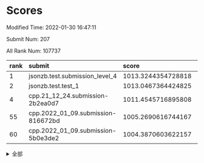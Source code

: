 # Scores

Modified Time: 2022-01-30 16:47:11

Submit Num: 207

All Rank Num: 107737

| rank |               submit               |       score        |       sigma        | pk_num |
| :--- | :--------------------------------- | :----------------- | :----------------- | :----- |
| 1    | jsonzb.test.submission_level_4     | 1013.3244354728818 | 0.8047549691796144 | 2079   |
| 2    | jsonzb.test.test_1                 | 1013.0467364424825 | 0.7703086770582731 | 2080   |
| 4    | cpp.21_12_24.submission-2b2ea0d7   | 1011.4545716895808 | 0.8000312021691327 | 2083   |
| 55   | cpp.2022_01_09.submission-816672bd | 1005.2690616744167 | 0.7185880537558779 | 2081   |
| 60   | cpp.2022_01_09.submission-5b0e3de2 | 1004.3870603622157 | 0.7203491455946174 | 2079   |


<details>
<summary>全部</summary>

| rank |                 submit                 |       score        |       sigma        | pk_num |
| :--- | :------------------------------------- | :----------------- | :----------------- | :----- |
| 1    | jsonzb.test.submission_level_4         | 1013.3244354728818 | 0.8047549691796144 | 2079   |
| 2    | jsonzb.test.test_1                     | 1013.0467364424825 | 0.7703086770582731 | 2080   |
| 3    | gobigger.level_3.submission_level_3_16 | 1011.9361334305356 | 0.7739399310994658 | 2083   |
| 4    | cpp.21_12_24.submission-2b2ea0d7       | 1011.4545716895808 | 0.8000312021691327 | 2083   |
| 5    | gobigger.level_3.submission_level_3_3  | 1011.3151139506725 | 0.7756133071890253 | 2089   |
| 6    | gobigger.level_3.submission_level_3_30 | 1011.1329980796037 | 0.7678635180225546 | 2084   |
| 7    | gobigger.level_3.submission_level_3_14 | 1010.8963608035543 | 0.7763258924570058 | 2080   |
| 8    | gobigger.level_3.submission_level_3_0  | 1010.8951226098229 | 0.767908322677264  | 2085   |
| 9    | gobigger.level_3.submission_level_3_28 | 1010.813471668684  | 0.7747111562567355 | 2082   |
| 10   | gobigger.level_3.submission_level_3_6  | 1010.5259345465255 | 0.7602822510169378 | 2084   |
| 11   | gobigger.level_3.submission_level_3_22 | 1010.5015797462402 | 0.7660231551602685 | 2081   |
| 12   | gobigger.level_3.submission_level_3_35 | 1010.4944483453091 | 0.7681390093399485 | 2084   |
| 13   | gobigger.level_3.submission_level_3_5  | 1010.4846517786139 | 0.7657034959412641 | 2082   |
| 14   | gobigger.level_3.submission_level_3_26 | 1010.455686940025  | 0.7572897553674051 | 2082   |
| 15   | gobigger.level_3.submission_level_3_4  | 1010.4473377838235 | 0.7623744612469353 | 2081   |
| 16   | gobigger.level_3.submission_level_3_45 | 1010.3649440200944 | 0.7630839328081136 | 2087   |
| 17   | gobigger.level_3.submission_level_3_11 | 1010.2956765400581 | 0.7640498105715974 | 2081   |
| 18   | gobigger.level_3.submission_level_3_10 | 1010.2900162257263 | 0.7627805368459154 | 2078   |
| 19   | gobigger.level_3.submission_level_3_47 | 1010.2278421767808 | 0.7528095811997016 | 2080   |
| 20   | gobigger.level_3.submission_level_3_24 | 1010.1452817633394 | 0.7756935055903891 | 2078   |
| 21   | gobigger.level_3.submission_level_3_15 | 1010.1429347664256 | 0.7505969364518199 | 2084   |
| 22   | gobigger.level_3.submission_level_3_48 | 1010.1351839615409 | 0.7415450895237857 | 2083   |
| 23   | gobigger.level_3.submission_level_3_21 | 1010.1323543207338 | 0.7813677912164276 | 2083   |
| 24   | gobigger.level_3.submission_level_3_8  | 1010.1043706210195 | 0.7650432068491876 | 2085   |
| 25   | gobigger.level_3.submission_level_3_12 | 1010.0129202008945 | 0.7406641855591001 | 2079   |
| 26   | gobigger.level_3.submission_level_3_20 | 1010.0081145207517 | 0.7727685959607671 | 2082   |
| 27   | gobigger.level_3.submission_level_3_33 | 1009.8694325591068 | 0.7540624181577156 | 2084   |
| 28   | gobigger.level_3.submission_level_3_29 | 1009.8611815311375 | 0.7709367065985153 | 2083   |
| 29   | gobigger.level_3.submission_level_3_41 | 1009.8505283015883 | 0.765307294501422  | 2079   |
| 30   | gobigger.level_3.submission_level_3_7  | 1009.8010695266438 | 0.7744738444385656 | 2084   |
| 31   | gobigger.level_3.submission_level_3_34 | 1009.8002594111955 | 0.7644629354250174 | 2081   |
| 32   | gobigger.level_3.submission_level_3_46 | 1009.7190046908631 | 0.7683510122542933 | 2079   |
| 33   | gobigger.level_3.submission_level_3_39 | 1009.6922661072473 | 0.7762483232010166 | 2082   |
| 34   | gobigger.level_3.submission_level_3_9  | 1009.6066172053039 | 0.7731301181429463 | 2078   |
| 35   | gobigger.level_3.submission_level_3_17 | 1009.5858708843969 | 0.7676003141519446 | 2080   |
| 36   | gobigger.level_3.submission_level_3_31 | 1009.4597972404697 | 0.7604283127198582 | 2078   |
| 37   | gobigger.level_3.submission_level_3_2  | 1009.4482328262073 | 0.7536776785316834 | 2084   |
| 38   | gobigger.level_3.submission_level_3_1  | 1009.4474603254603 | 0.7438746700207135 | 2079   |
| 39   | gobigger.level_3.submission_level_3_32 | 1009.3086019248186 | 0.7579067790093851 | 2082   |
| 40   | gobigger.level_3.submission_level_3_36 | 1009.2796447214047 | 0.7450195742598582 | 2079   |
| 41   | gobigger.level_3.submission_level_3_43 | 1009.2550494874828 | 0.7479050284156794 | 2082   |
| 42   | gobigger.level_3.submission_level_3_19 | 1009.2524422593859 | 0.7516313307771226 | 2078   |
| 43   | gobigger.level_3.submission_level_3_44 | 1009.2524329489946 | 0.7483338473887943 | 2081   |
| 44   | gobigger.level_3.submission_level_3_25 | 1009.2410974909918 | 0.7418872483000577 | 2088   |
| 45   | gobigger.level_3.submission_level_3_23 | 1009.2366903717659 | 0.7368819015198554 | 2081   |
| 46   | gobigger.level_3.submission_level_3_27 | 1008.998589806701  | 0.733476557499384  | 2079   |
| 47   | gobigger.level_3.submission_level_3_13 | 1008.9825811517024 | 0.7500367590582094 | 2076   |
| 48   | gobigger.level_3.submission_level_3_40 | 1008.8591515524024 | 0.733496876125626  | 2082   |
| 49   | gobigger.level_3.submission_level_3_49 | 1008.8516567737149 | 0.7480826151595211 | 2082   |
| 50   | gobigger.level_3.submission_level_3_38 | 1008.6269852764548 | 0.7390821409039252 | 2080   |
| 51   | gobigger.level_3.submission_level_3_18 | 1008.5548701855756 | 0.7537162042326676 | 2077   |
| 52   | gobigger.level_3.submission_level_3_42 | 1008.4290780386609 | 0.7356601904358082 | 2082   |
| 53   | gobigger.level_3.submission_level_3_37 | 1008.1698679380398 | 0.7623783466716418 | 2084   |
| 54   | gobigger.level_1.submission_level_1_19 | 1005.7672890040353 | 0.7373482425064083 | 2084   |
| 55   | cpp.2022_01_09.submission-816672bd     | 1005.2690616744167 | 0.7185880537558779 | 2081   |
| 56   | gobigger.level_1.submission_level_1_34 | 1004.9099856782353 | 0.7257869114855597 | 2082   |
| 57   | gobigger.level_1.submission_level_1_21 | 1004.6885544541767 | 0.7217731657158554 | 2080   |
| 58   | gobigger.level_1.submission_level_1_20 | 1004.5795407772741 | 0.7199235841605652 | 2082   |
| 59   | gobigger.level_1.submission_level_1_15 | 1004.4470200356451 | 0.720122791569596  | 2082   |
| 60   | cpp.2022_01_09.submission-5b0e3de2     | 1004.3870603622157 | 0.7203491455946174 | 2079   |
| 61   | gobigger.level_1.submission_level_1_27 | 1004.3812878086534 | 0.731192843685508  | 2082   |
| 62   | gobigger.level_1.submission_level_1_33 | 1004.2302631398268 | 0.7255143896268476 | 2079   |
| 63   | gobigger.level_1.submission_level_1_44 | 1004.1249076180653 | 0.7282764696397591 | 2083   |
| 64   | gobigger.level_1.submission_level_1_29 | 1004.0919594092856 | 0.7075691992310968 | 2077   |
| 65   | gobigger.level_1.submission_level_1_38 | 1003.8630003702119 | 0.7219527409198642 | 2075   |
| 66   | gobigger.level_1.submission_level_1_23 | 1003.8286996249545 | 0.7338730442782402 | 2081   |
| 67   | gobigger.level_1.submission_level_1_24 | 1003.7723141657871 | 0.7135399524430599 | 2078   |
| 68   | gobigger.level_1.submission_level_1_42 | 1003.6933934987775 | 0.7317963766227075 | 2078   |
| 69   | gobigger.level_1.submission_level_1_49 | 1003.6022902205523 | 0.7275854644915392 | 2081   |
| 70   | gobigger.level_1.submission_level_1_30 | 1003.5180656703199 | 0.715040507966718  | 2084   |
| 71   | gobigger.level_1.submission_level_1_37 | 1003.4538288628868 | 0.7052905931849265 | 2085   |
| 72   | gobigger.level_1.submission_level_1_1  | 1003.4043907779615 | 0.7051848060831568 | 2081   |
| 73   | gobigger.level_1.submission_level_1_45 | 1003.379281583392  | 0.7150140167373346 | 2081   |
| 74   | gobigger.level_1.submission_level_1_40 | 1003.324033305718  | 0.7189001139988814 | 2082   |
| 75   | gobigger.level_1.submission_level_1_5  | 1003.3021731673434 | 0.7146029620638192 | 2084   |
| 76   | gobigger.level_1.submission_level_1_17 | 1003.1148893846054 | 0.7209407350095399 | 2083   |
| 77   | gobigger.level_1.submission_level_1_35 | 1003.0804984402246 | 0.7114914047692767 | 2080   |
| 78   | gobigger.level_1.submission_level_1_2  | 1003.004595207225  | 0.7090213483587222 | 2084   |
| 79   | gobigger.level_1.submission_level_1_4  | 1002.986668030974  | 0.7012739111881723 | 2083   |
| 80   | gobigger.level_1.submission_level_1_26 | 1002.9632291048422 | 0.7168098586858144 | 2083   |
| 81   | gobigger.level_1.submission_level_1_48 | 1002.871110580504  | 0.7110391155133445 | 2083   |
| 82   | gobigger.level_1.submission_level_1_11 | 1002.845622627519  | 0.715397372028769  | 2078   |
| 83   | gobigger.level_1.submission_level_1_12 | 1002.8013564622304 | 0.717630104138915  | 2078   |
| 84   | gobigger.level_1.submission_level_1_25 | 1002.7965245482233 | 0.7142970024023638 | 2087   |
| 85   | gobigger.level_1.submission_level_1_41 | 1002.7866333351088 | 0.7200829387798127 | 2081   |
| 86   | gobigger.level_1.submission_level_1_22 | 1002.7302065632373 | 0.7173356400434778 | 2087   |
| 87   | gobigger.level_1.submission_level_1_28 | 1002.7073826467011 | 0.7288906250895204 | 2081   |
| 88   | gobigger.level_1.submission_level_1_8  | 1002.6891106575948 | 0.7124932467047461 | 2084   |
| 89   | gobigger.level_1.submission_level_1_9  | 1002.6849997848279 | 0.7056488589140251 | 2083   |
| 90   | gobigger.level_1.submission_level_1_36 | 1002.6677393590161 | 0.7156584177084011 | 2087   |
| 91   | gobigger.level_1.submission_level_1_6  | 1002.6670547249748 | 0.7140111045921052 | 2079   |
| 92   | gobigger.level_1.submission_level_1_13 | 1002.6602096591516 | 0.7186064447682857 | 2082   |
| 93   | gobigger.level_1.submission_level_1_0  | 1002.631607731067  | 0.7163497137243027 | 2085   |
| 94   | gobigger.level_1.submission_level_1_16 | 1002.5829870485977 | 0.7279225083614475 | 2085   |
| 95   | gobigger.level_1.submission_level_1_14 | 1002.5781244141474 | 0.7161328837414955 | 2081   |
| 96   | gobigger.level_1.submission_level_1_18 | 1002.5227973184333 | 0.7157274222797869 | 2080   |
| 97   | gobigger.level_1.submission_level_1_31 | 1002.4655153020647 | 0.7067293625550152 | 2080   |
| 98   | gobigger.level_1.submission_level_1_47 | 1002.4523481035272 | 0.7060293187259384 | 2083   |
| 99   | gobigger.level_1.submission_level_1_39 | 1002.4329754154336 | 0.7135807989856123 | 2086   |
| 100  | gobigger.level_1.submission_level_1_43 | 1002.4093185370648 | 0.7077932833485981 | 2081   |
| 101  | gobigger.level_1.submission_level_1_7  | 1002.1115586985578 | 0.7249252270196619 | 2080   |
| 102  | gobigger.level_1.submission_level_1_10 | 1002.0830074046279 | 0.7259624070691457 | 2076   |
| 103  | gobigger.level_1.submission_level_1_32 | 1001.9367216779317 | 0.7067653920569602 | 2081   |
| 104  | gobigger.level_1.submission_level_1_46 | 1001.5572105535117 | 0.7098944490312107 | 2079   |
| 105  | gobigger.level_1.submission_level_1_3  | 1001.4124231263903 | 0.7182778019370062 | 2081   |
| 106  | gobigger.random.submission_random_48   | 997.2323452757001  | 0.6996871931122726 | 2083   |
| 107  | gobigger.random.submission_random_12   | 997.0094566970357  | 0.69079676349036   | 2080   |
| 108  | gobigger.random.submission_random_47   | 996.9955431714191  | 0.7051141784760104 | 2080   |
| 109  | gobigger.random.submission_random_46   | 996.992954012261   | 0.7122119195828621 | 2080   |
| 110  | gobigger.random.submission_random_15   | 996.8351539477204  | 0.699519109046487  | 2080   |
| 111  | gobigger.random.submission_random_4    | 996.7082909027615  | 0.7129627393962082 | 2078   |
| 112  | gobigger.random.submission_random_5    | 996.663961245712   | 0.7137391103409271 | 2078   |
| 113  | gobigger.random.submission_random_23   | 996.6045951608301  | 0.7012167810956645 | 2083   |
| 114  | gobigger.random.submission_random_26   | 996.5683149892869  | 0.7080413519113443 | 2084   |
| 115  | gobigger.random.submission_random_19   | 996.5596178963903  | 0.7103877298809228 | 2085   |
| 116  | gobigger.random.submission_random_35   | 996.5010069759816  | 0.7103873761399271 | 2081   |
| 117  | gobigger.random.submission_random_42   | 996.4113831939724  | 0.7271437664218081 | 2086   |
| 118  | gobigger.random.submission_random_44   | 996.2866126713423  | 0.7202724275640427 | 2077   |
| 119  | gobigger.random.submission_random_38   | 996.2847660177931  | 0.7177207759418417 | 2089   |
| 120  | gobigger.random.submission_random_13   | 996.2519776582822  | 0.7013142486790552 | 2081   |
| 121  | gobigger.random.submission_random_8    | 996.195559507521   | 0.6929190465225223 | 2085   |
| 122  | gobigger.random.submission_random_6    | 996.1213946874021  | 0.6952906950376002 | 2079   |
| 123  | gobigger.random.submission_random_10   | 996.092483498561   | 0.7034408787245577 | 2080   |
| 124  | gobigger.random.submission_random_3    | 996.0143821214599  | 0.7064041803344526 | 2083   |
| 125  | gobigger.random.submission_random_17   | 996.0088428435439  | 0.6941073171531825 | 2076   |
| 126  | gobigger.random.submission_random_29   | 995.9588524955244  | 0.7070334823043515 | 2081   |
| 127  | gobigger.random.submission_random_49   | 995.9433092549012  | 0.7132008850829977 | 2085   |
| 128  | gobigger.random.submission_random_27   | 995.8522483910272  | 0.7188050521363623 | 2084   |
| 129  | gobigger.random.submission_random_30   | 995.8389200058494  | 0.7014426273848061 | 2084   |
| 130  | gobigger.random.submission_random_41   | 995.832267457653   | 0.7041013457601101 | 2088   |
| 131  | gobigger.random.submission_random_37   | 995.8251310896436  | 0.7193027237415782 | 2080   |
| 132  | gobigger.random.submission_random_43   | 995.8221401158703  | 0.7135000744967226 | 2085   |
| 133  | gobigger.random.submission_random_31   | 995.7922931776681  | 0.7041561585996254 | 2077   |
| 134  | gobigger.random.submission_random_28   | 995.746008024177   | 0.707333456526394  | 2084   |
| 135  | gobigger.random.submission_random_32   | 995.7256118585223  | 0.7041365107093167 | 2083   |
| 136  | gobigger.random.submission_random_20   | 995.7232968738905  | 0.7074693957133666 | 2079   |
| 137  | gobigger.random.submission_random_16   | 995.6759444749162  | 0.7115296407835583 | 2081   |
| 138  | gobigger.random.submission_random_45   | 995.6580267946363  | 0.6931242886524809 | 2084   |
| 139  | gobigger.random.submission_random_2    | 995.6567968884459  | 0.7187445822313141 | 2080   |
| 140  | gobigger.random.submission_random_24   | 995.641881772467   | 0.7122913263839173 | 2087   |
| 141  | gobigger.random.submission_random_36   | 995.635057152604   | 0.7213559353473088 | 2087   |
| 142  | gobigger.random.submission_random_0    | 995.6073777224634  | 0.7102878422907725 | 2083   |
| 143  | gobigger.random.submission_random_21   | 995.5604056155727  | 0.7097127831316722 | 2084   |
| 144  | gobigger.random.submission_random_22   | 995.4756074362809  | 0.7062410215105553 | 2083   |
| 145  | gobigger.random.submission_random_25   | 995.4676801183185  | 0.6948245426093302 | 2081   |
| 146  | gobigger.random.submission_random_9    | 995.4147783055262  | 0.7031813900826704 | 2082   |
| 147  | gobigger.random.submission_random_40   | 995.413001203143   | 0.706127602055132  | 2083   |
| 148  | gobigger.random.submission_random_34   | 995.2430450198949  | 0.7091324099842693 | 2075   |
| 149  | gobigger.random.submission_random_14   | 995.2281473630057  | 0.7206091178399587 | 2082   |
| 150  | gobigger.random.submission_random_39   | 995.193737044682   | 0.7061810099324869 | 2081   |
| 151  | gobigger.random.submission_random_33   | 995.1681991677613  | 0.7210225606707183 | 2081   |
| 152  | gobigger.random.submission_random_11   | 995.1106626486949  | 0.7157590542117971 | 2084   |
| 153  | gobigger.random.submission_random_7    | 994.9045554447728  | 0.7094521910651848 | 2086   |
| 154  | gobigger.random.submission_random_1    | 994.6047185215918  | 0.717096082965783  | 2085   |
| 155  | gobigger.random.submission_random_18   | 994.3432339504204  | 0.7273812800308761 | 2078   |
| 156  | gobigger.level_2.submission_level_2_11 | 994.2142015030921  | 0.7188836462385512 | 2085   |
| 157  | gobigger.level_2.submission_level_2_19 | 993.9098026873381  | 0.7350363424783577 | 2085   |
| 158  | gobigger.level_2.submission_level_2_41 | 993.8915404416939  | 0.7233232110368779 | 2082   |
| 159  | gobigger.level_2.submission_level_2_15 | 993.7332240872583  | 0.7360904234061251 | 2085   |
| 160  | gobigger.level_2.submission_level_2_42 | 993.6909260264389  | 0.7315615322766217 | 2085   |
| 161  | gobigger.level_2.submission_level_2_49 | 993.6759175011662  | 0.7322788592840008 | 2081   |
| 162  | gobigger.level_2.submission_level_2_46 | 993.5667849590244  | 0.7460087798479886 | 2084   |
| 163  | gobigger.level_2.submission_level_2_40 | 993.4036906513242  | 0.7445581064473529 | 2080   |
| 164  | gobigger.level_2.submission_level_2_2  | 993.4021841463389  | 0.732654663208456  | 2081   |
| 165  | gobigger.level_2.submission_level_2_33 | 993.3546447923104  | 0.7369526513364201 | 2085   |
| 166  | gobigger.level_2.submission_level_2_34 | 993.3091331051558  | 0.7173869971471182 | 2082   |
| 167  | gobigger.level_2.submission_level_2_45 | 993.2409200681204  | 0.7269297413108624 | 2082   |
| 168  | gobigger.level_2.submission_level_2_28 | 993.2154057604787  | 0.7481765073358482 | 2089   |
| 169  | gobigger.level_2.submission_level_2_0  | 992.9721067791806  | 0.7366218450255285 | 2086   |
| 170  | gobigger.level_2.submission_level_2_48 | 992.9451939105712  | 0.7535430150357887 | 2085   |
| 171  | gobigger.level_2.submission_level_2_44 | 992.8546052514757  | 0.7196979282466861 | 2086   |
| 172  | gobigger.level_2.submission_level_2_18 | 992.7044697231931  | 0.7311390278227212 | 2083   |
| 173  | gobigger.level_2.submission_level_2_36 | 992.5982526866926  | 0.7429835702688147 | 2083   |
| 174  | gobigger.level_2.submission_level_2_39 | 992.5432232031868  | 0.7404395885559405 | 2085   |
| 175  | gobigger.level_2.submission_level_2_38 | 992.3962014675698  | 0.7561968608937941 | 2088   |
| 176  | gobigger.level_2.submission_level_2_35 | 992.3411056278893  | 0.7345586930531871 | 2080   |
| 177  | gobigger.level_2.submission_level_2_1  | 992.3346159288488  | 0.7457496358679607 | 2081   |
| 178  | gobigger.level_2.submission_level_2_8  | 992.272886201596   | 0.7459108588599073 | 2075   |
| 179  | gobigger.level_2.submission_level_2_29 | 992.2706277669255  | 0.747589593751905  | 2081   |
| 180  | gobigger.level_2.submission_level_2_26 | 992.2329775906552  | 0.7538413596797404 | 2085   |
| 181  | gobigger.level_2.submission_level_2_13 | 992.2244960917627  | 0.739526638737756  | 2083   |
| 182  | gobigger.level_2.submission_level_2_21 | 992.2039490519048  | 0.7332926761010262 | 2082   |
| 183  | gobigger.level_2.submission_level_2_37 | 992.1226218394496  | 0.7510796085945668 | 2080   |
| 184  | gobigger.level_2.submission_level_2_7  | 991.9794055038715  | 0.7447128464936364 | 2083   |
| 185  | gobigger.level_2.submission_level_2_30 | 991.9588765298205  | 0.7507651966633945 | 2075   |
| 186  | gobigger.level_2.submission_level_2_4  | 991.8488999164424  | 0.7588832298965554 | 2085   |
| 187  | gobigger.level_2.submission_level_2_31 | 991.7871966589938  | 0.7478806967299562 | 2079   |
| 188  | gobigger.level_2.submission_level_2_47 | 991.5832967235416  | 0.7318984011897727 | 2085   |
| 189  | gobigger.level_2.submission_level_2_12 | 991.525135909134   | 0.7452953564437226 | 2085   |
| 190  | gobigger.level_2.submission_level_2_24 | 991.5220833046031  | 0.7455251512531694 | 2076   |
| 191  | gobigger.level_2.submission_level_2_25 | 991.5062145507417  | 0.7407846648224671 | 2082   |
| 192  | gobigger.level_2.submission_level_2_6  | 991.4131662680755  | 0.7637060880664409 | 2079   |
| 193  | gobigger.level_2.submission_level_2_9  | 991.3639090461776  | 0.7327688761767698 | 2075   |
| 194  | gobigger.level_2.submission_level_2_43 | 991.3254100105676  | 0.7535136877092887 | 2083   |
| 195  | gobigger.level_2.submission_level_2_10 | 991.2672031152667  | 0.7574408221774679 | 2083   |
| 196  | gobigger.level_2.submission_level_2_3  | 991.2586632678281  | 0.7702027553885228 | 2079   |
| 197  | gobigger.level_2.submission_level_2_16 | 991.231305321037   | 0.751824322511101  | 2076   |
| 198  | gobigger.level_2.submission_level_2_5  | 990.8654155938051  | 0.7694611911046444 | 2084   |
| 199  | gobigger.level_2.submission_level_2_17 | 990.7292781108379  | 0.77248610167438   | 2082   |
| 200  | gobigger.level_2.submission_level_2_27 | 990.5600196281254  | 0.7634247612108384 | 2081   |
| 201  | gobigger.level_2.submission_level_2_20 | 990.5587613868722  | 0.7432724420236674 | 2082   |
| 202  | gobigger.level_2.submission_level_2_22 | 990.4940596890565  | 0.7561223226451789 | 2080   |
| 203  | gobigger.level_2.submission_level_2_23 | 990.3943610789519  | 0.765928237158929  | 2085   |
| 204  | gobigger.level_2.submission_level_2_32 | 990.3156967474266  | 0.7640284636730014 | 2085   |
| 205  | gobigger.level_2.submission_level_2_14 | 989.8136368824588  | 0.7644148134150129 | 2082   |
| 206  | gobigger.none.submission_none_0        | 977.970109478857   | 1.315159306065923  | 2083   |
| 207  | gobigger.none.submission_none_1        | 975.3887620374408  | 1.4829803622226732 | 2083   |

</details>